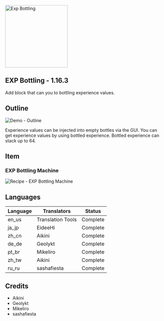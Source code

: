 <img src="https://app.box.com/shared/static/nkf60gaxe5frw4vv4q99888mkhovpnp2.png" width="200" alt="Exp Bottling"/>

## EXP Bottling - 1.16.3 ##
Add block that can you to bottling experience values.

## Outline ##
<img src="https://app.box.com/shared/static/i9ta93cufusw715quaie0utf61ug9tqw.gif" alt="Demo - Outline" />

Experience values can be injected into empty bottles via the GUI.
You can get experience values by using bottled experience.
Bottled experience can stack up to 64.

## Item ##
### EXP Bottling Machine ###
<img src="https://app.box.com/shared/static/bha40tcehsbgl82m74hs0b1ymnsbooev.png" alt="Recipe - EXP Bottling Machine">

## Languages ##
|Language|Translators|Status|
|--------|-----------|------|
|en_us|Translation Tools|Complete|
|ja_jp|EideeHi|Complete|
|zh_cn|Aikini|Complete|
|de_de|Geolykt|Complete|
|pt_br|Mikeliro|Complete|
|zh_tw|Aikini|Complete|
|ru_ru|sashafiesta|Complete|

## Credits ##
- Aikini
- Geolykt
- Mikeliro
- sashafiesta

